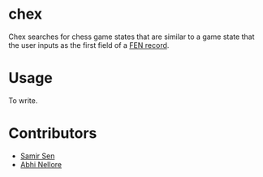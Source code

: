 # chex
Chex searches for chess game states that are similar to a game state that the user inputs as the first field of a [FEN record](https://en.wikipedia.org/wiki/Forsyth%E2%80%93Edwards_Notation).

# Usage
To write.

# Contributors
* [Samir Sen](https://github.com/samirsen)
* [Abhi Nellore](https://github.com/nellore)
